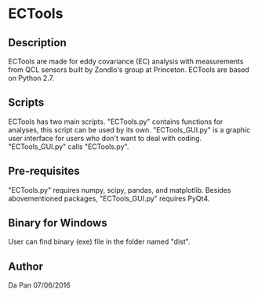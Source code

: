 # ECTools
Description
-----------
ECTools are made for eddy covariance (EC) analysis with measurements from QCL sensors built by Zondlo's group at Princeton. 
ECTools are based on Python 2.7.

Scripts
-------
ECTools has two main scripts. 
"ECTools.py" contains functions for analyses, this script can be used by its own. 
"ECTools_GUI.py" is a graphic user interface for users who don't want to deal with coding. "ECTools_GUI.py" calls "ECTools.py".

Pre-requisites
--------------
"ECTools.py" requires numpy, scipy, pandas, and matplotlib.
Besides abovementioned packages, "ECTools_GUI.py" requires PyQt4. 

Binary for Windows
------------------
User can find binary (exe) file in the folder named "dist".

Author
------
Da Pan
07/06/2016

